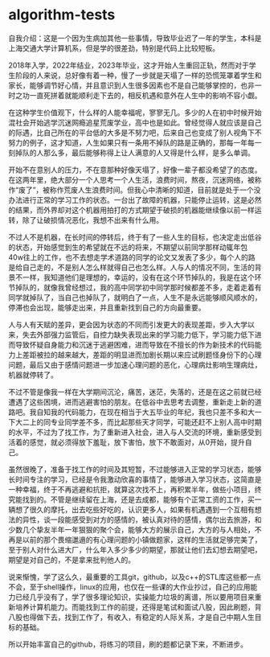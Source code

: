# algorithm-tests
自我介绍：这是一个因为生病加其他一些事情，导致毕业迟了一年的学生，本科是上海交通大学计算机系，但是学的很差劲，特别是代码上比较短板。  

2018年入学，2022年结业，2023年毕业，这才开始人生重回正轨，然而对于学生阶段的人来说，总好像有着一种，慢了一步就是天塌了一样的恐慌笼罩着学生和家长，能够调节好心情，并且意识到人生很多因素也不是自己能够掌控的，也非一时之功一直死拼着就能顺利走下去的，相反机遇和意外在人生中的影响不容小觑。  

在这种学生价值观下，什么样的人能幸福呢，寥寥无几。多少的人在初中时候开始混社会开始逃学沉迷网瘾追星荒废学业，高中也是如此。曾经觉得人就应该是自己的际遇，比自己所在的平台低的大多是不努力吧，后来自己也变成了别人视角下不努力的例子，这才知道，人生如果只有一条用不掉队的路是正确的，那每一年每一刻掉队的人那么多，最后能够称得上让人满意的人又得是什么样，是多么单调。  

开始不在意别人的压力，不在意那种好像天塌了，好像一辈子都没希望了的态度。在这两年里，绝大部分一个人思考一个人生活，浪费时间，熬夜，沉迷网络，被称作“废了”，被称作荒废人生浪费时间。但我心中清晰的知道，目前就是处于一个没办法进行正常的学习工作的状态。一台出了故障的机器，只能停止运转，这是必然的结果，而外界却对这个机器用拍打的方式期望于破损的机器能继续像以前一样运转，除了让破损情况恶化，我想不出来有什么用。  

不过人不是机器，在长时间的停转后，终于有了一些人生的目标，也决定走出低谷的状态，开始感觉到生的希望就在不远的将来，不期望以前同学那样动辄年包40w往上的工作，也不去想走学术道路的同学的论文又发表了多少，每个人的路是给自己走的，不是别人怎么样就得自己也怎么样。人与人的情况不同，生活的背景不一样，我知道他们是理想的，幸运的，没有在这个环节掉队的，我是在这个环节掉队的，就像我曾经想过，我的高中同学初中同学那时候都差不多，走着走着有同学就掉队了，当自己也掉队了，就明白了一点，人生不是永远能够顺风顺水的，停滞也会出现，能够走出来，并且重新找到自己的方向最重要。  

人与人有天赋的差异，更会因为状态的不同而引发更大的表现差距，步入大学以来，失去外部强力监管后，自控力缺失表现出来的学习能力低下，学习能力低下进而导致怀疑自身能力和沉迷于逃避困难，进而导致在不擅长的作为新技术的代码能力上差距被拉的越来越大，差距的明显进而加剧长期以来应试刷题怪身份下的心理问题，最后又由于感情问题进一步加速心理问题的恶化，心理病灶影响生理病灶，机器就停转了。  

不过不管是像我一样在大学期间沉沦，痛苦，迷茫，失落的，还是在这之前就已经遭遇了这些困境，进而逃避害怕的朋友。在低谷中去思考去调整，重新走上新的道路吧。我自知我的代码能力，在现在相当于大五毕业的年纪，我也只差不多和大一下大二上的同专业同学差不多，而比起那些天才同学，可能还赶不上别人高中时期的水平，不过为了找工作，为了重新进入社会，进入与人交流的环境，重新感受到活着的感觉，就必须得放下羞耻，放下害怕，放下不敢面对，从0开始，提升自己。  

虽然很晚了，准备于找工作的时间及其短暂，不过能够进入正常的学习状态，能够长时间专注的学习，已经是令我激动欣喜的事情了，能够进入学习状态，这简直是一种幸福，终于不再逃避和抗拒，就算这次找不上，再积累半年，做些小项目，终究能找到的。不管是继续留在上海，还是去成都，能够有个正常工资的工作，买一辆想了很久的摩托，出去吃些好吃的，认识更多人，如果有机遇遇到一个互相有想法的异性，谈一段能感受到对方的感情的，被认真对待的感情，偶尔出去旅游，和少数几个挚友半年一年狠狠的聚个会，能够大方的展示自己，大方的与人相处，不再是以前的那个畏缩邋遢的有心理问题的小镇做题家，这样的生活就足够完美了，至于别人对什么进大厂，什么年入多少多少的期望，那就让他们去幻想去期望吧，期望是对自己的，不是拿来批判他人的。  

说来惭愧，学了这么久，最重要的工具git，github，以及c++的STL库这些都一点不会，至于shell操作，linux的应用，也仅在一些课的大作业抄过，自己的应用能力已经几乎没有了，学了很多理论知识，实操能力垃圾的离谱，所以要用项目来重新培养计算机能力。而能找到工作的前提，还得是笔试和面试八股，因此刷题，背八股也得做下去，找到工作了，有收入，有稳定的人际关系，才是自己中期人生目标的基础。  

所以开始丰富自己的github，将练习的项目，刷的题都记录下来，不断进步。
